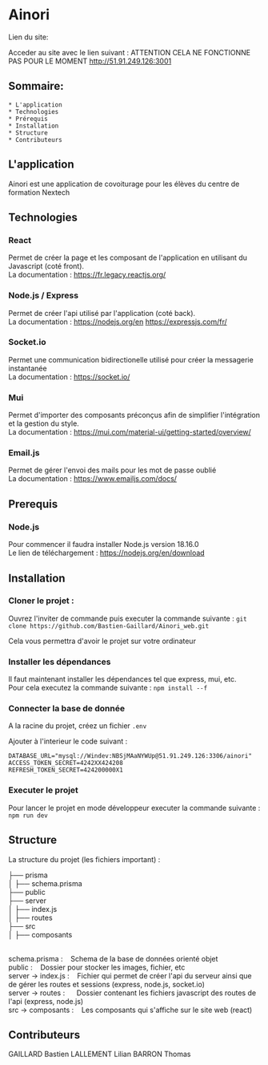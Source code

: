 # Ainori

Lien du site:

Acceder au site avec le lien suivant : ATTENTION CELA NE FONCTIONNE PAS POUR LE MOMENT http://51.91.249.126:3001

## Sommaire:

    * L'application
    * Technologies
    * Prérequis
    * Installation
    * Structure
    * Contributeurs
    

## L'application

Ainori est une application de covoiturage pour les élèves du centre de formation Nextech

## Technologies
 
### React
Permet de créer la page et les composant de l'application en utilisant du Javascript (coté front).
<br/>La documentation : https://fr.legacy.reactjs.org/
### Node.js / Express
Permet de créer l'api utilisé par l'application (coté back).
<br/>La documentation : https://nodejs.org/en
                   https://expressjs.com/fr/
### Socket.io
Permet une communication bidirectionelle utilisé pour créer la messagerie instantanée
<br/>La documentation : https://socket.io/
### Mui
Permet d'importer des composants préconçus afin de simplifier l'intégration et la gestion du style.
<br/>La documentation : https://mui.com/material-ui/getting-started/overview/
### Email.js
Permet de gérer l'envoi des mails pour les mot de passe oublié 
<br/> La documentation : https://www.emailjs.com/docs/
## Prerequis

### Node.js 
Pour commencer il faudra installer Node.js version 18.16.0 
<br/> Le lien de téléchargement : https://nodejs.org/en/download

## Installation

### Cloner le projet : 

Ouvrez l'inviter de commande puis executer la commande suivante : ```git clone https://github.com/Bastien-Gaillard/Ainori_web.git```

Cela vous permettra d'avoir le projet sur votre ordinateur 

### Installer les dépendances

Il faut maintenant installer les dépendances tel que express, mui, etc.
<br/> Pour cela executez la commande suivante : ```npm install --f```

### Connecter la base de donnée 

A la racine du projet, créez un fichier ```.env```

Ajouter à l'interieur le code suivant : 
<br/>
```
DATABASE_URL="mysql://Windev:NBSjMAaNYWUp@51.91.249.126:3306/ainori"
ACCESS_TOKEN_SECRET=4242XX424208
REFRESH_TOKEN_SECRET=424200000X1
```

### Executer le projet 

Pour lancer le projet en mode développeur executer la commande suivante : ```npm run dev```

## Structure

La structure du projet (les fichiers important) : 

├── prisma                       <br/>
│   ├── schema.prisma            <br/>
├── public                       <br/>
├── server                       <br/>
│   ├── index.js                 <br/>
│   ├── routes                   <br/>
├── src                          <br/>
│   ├── composants               <br/>

<br/>schema.prisma :          &nbsp; &nbsp;Schema de la base de données orienté objet
<br/>public :                 &nbsp; &nbsp;Dossier pour stocker les images, fichier, etc
<br/>server -> index.js :     &nbsp; &nbsp;Fichier qui permet de créer l'api du serveur ainsi que de gérer les routes et sessions (express, node.js, socket.io)
<br/>server -> routes :       &nbsp; &nbsp; &nbsp;Dossier contenant les fichiers javascript des routes de l'api (express, node.js)
<br/>src -> composants :      &nbsp; &nbsp;Les composants qui s'affiche sur le site web (react)


## Contributeurs 
  
  GAILLARD Bastien
  LALLEMENT Lilian
  BARRON Thomas
